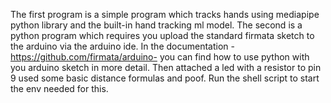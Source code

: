 The first program is a simple program which tracks hands using mediapipe python library and the built-in
hand tracking ml model. The second is a python program which requires you upload the standard firmata sketch to 
the arduino via the arduino ide. In the documentation -https://github.com/firmata/arduino- you can find how to 
use python with you arduino sketch in more detail. Then attached a led with a resistor to pin 9 used some basic distance formulas
and poof. Run the shell script to start the env needed for this. 
